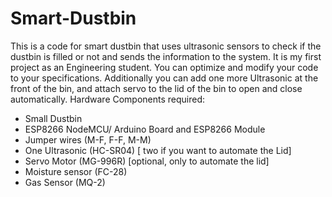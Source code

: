 # Smart-Dustbin
This is a code for smart dustbin that uses ultrasonic sensors to check if the dustbin is filled or not and sends the information to the system. 
It is my first project as an Engineering student. You can optimize and modify your code to your specifications. 
Additionally you can add one more Ultrasonic at the front of the bin, and attach servo to the lid of the bin to open and close automatically. 
Hardware Components required:
- Small Dustbin
- ESP8266 NodeMCU/ Arduino Board and ESP8266 Module
- Jumper wires (M-F, F-F, M-M)
- One Ultrasonic (HC-SR04) [ two if you want to automate the Lid]
- Servo Motor (MG-996R) [optional, only to automate the lid]
- Moisture sensor (FC-28)
- Gas Sensor (MQ-2)
